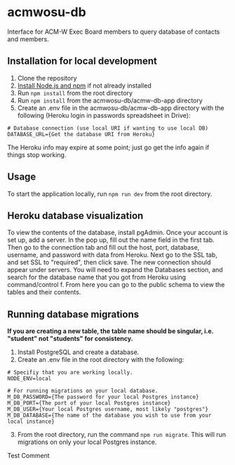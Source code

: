 # acmwosu-db
Interface for ACM-W Exec Board members to query database of contacts and members.

## Installation for local development
1. Clone the repository
2. [Install Node.js and npm](https://docs.npmjs.com/downloading-and-installing-node-js-and-npm) if not already installed
3. Run ```npm install``` from the root directory
4. Run ```npm install``` from the acmwosu-db/acmw-db-app directory
5. Create an .env file in the acmwosu-db/acmw-db-app directory with the following (Heroku login in passwords spreadsheet in Drive):
~~~~
# Database connection (use local URI if wanting to use local DB)
DATABASE_URL={Get the database URI from Heroku}
~~~~
The Heroku info may expire at some point; just go get the info again if things stop working.

## Usage
To start the application locally, run ```npm run dev``` from the root directory.

## Heroku database visualization
To view the contents of the database, install pgAdmin. Once your account is set up, add a server. In the pop up, fill out the name field in the first tab. Then go to the connection tab and fill out the host, port, database, username, and password with data from Heroku. Next go to the SSL tab, and set SSL to "required", then click save. The new connection should appear under servers. You will need to expand the Databases section, and search for the database name that you got from Heroku using command/control f. From here you can go to the public schema to view the tables and their contents.

## Running database migrations
**If you are creating a new table, the table name should be singular, i.e. "student" not "students" for consistency.**
1. Install PostgreSQL and create a database.
2. Create an .env file in the root directory with the following:
~~~~
# Specifiy that you are working locally.
NODE_ENV=local
  
# For running migrations on your local database.
M_DB_PASSWORD={The password for your local Postgres instance}
M_DB_PORT={The port of your local Postgres instance}
M_DB_USER={Your local Postgres username, most likely "postgres"}
M_DB_DATABASE={The name of the database you wish to use from your local instance}
~~~~
3. From the root directory, run the command ```npm run migrate```. This will run migrations on only your local Postgres instance.

Test Comment